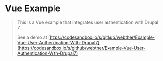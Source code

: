 # Vue Example

> This is a Vue example that integrates user authentication with Drupal 7.
> 
> See a demo at [https://codesandbox.io/s/github/webther/Example-Vue-User-Authentication-With-Drupal7](https://codesandbox.io/s/github/webther/Example-Vue-User-Authentication-With-Drupal7)
